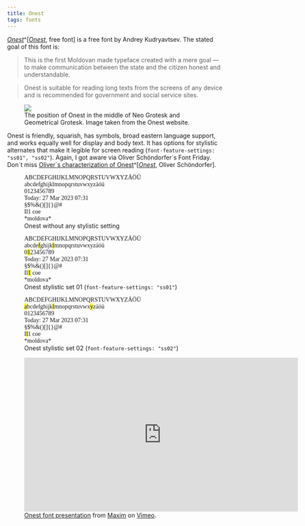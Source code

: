 ```yaml
---
title: Onest
tags: fonts
---
```

[<cite>Onest</cite>](https://onest.md/en/)^[[<cite>Onest</cite>](https://onest.md/en/), free font] is a free font by Andrey Kudryavtsev. The stated goal of this font is:

> This is the first Moldovan made typeface created with a mere goal — to make communication between the state and the citizen honest and understandable.

> Onest is suitable for reading long texts from the screens of any device and is recommended for government and social service sites.

<figure>
<img src="/img/fonts/onest-compare.svg">
<figcaption>The position of Onest in the middle of Neo Grotesk and Geometrical Grotesk. Image taken from the Onest website.</figcaption>
</figure>

Onest is friendly, squarish, has symbols, broad eastern language support, and works equally well for display and body text. It has options for stylistic alternates that make it legible for screen reading (`font-feature-settings: "ss01", "ss02"`). Again, I got aware via Oliver Schöndorfer´s Font Friday. Don´t miss [Oliver´s characterization of Onest](https://pimpmytype.com/onest/)^[[<cite>Onest</cite>](https://pimpmytype.com/onest/), Oliver Schöndorfer].

<figure>
<style>
 .onest  {
    font-family: Onest;
  } 
</style>
<div class="onest text-lg">
<div>ABCDEFGHIJKLMNOPQRSTUVWXYZÄÖÜ</div>
<div>abcdefghijklmnopqrstuvwxyzäöü</div>
<div>0123456789</div>
<div>Today: 27 Mar 2023 07:31</div>
<div>§$%&()[]{}@#</div>
<div>Il1 coe</div>
<div>*moldova*</div>
</div>
<figcaption>Onest without any stylistic setting</figcaption>
</figure>

<figure>
<style>
  .onest-ss01  {
    font-family: Onest;
    font-feature-settings: "ss01";
  } 
</style>
<div class="onest-ss01 text-lg">
<div>ABCDEFGHIJKLMNOPQRSTUVWXYZÄÖÜ</div>
<div>abcde<mark>f</mark>ghijk<mark>l</mark>mnopqrstuvwxyzäöü</div>
<div>0<mark>1</mark>23456789</div>
<div>Today: 27 Mar 2023 07:31</div>
<div>§$%&()[]{}@#</div>
<div>Il<mark>1</mark> coe</div>
<div>*moldova*</div>
</div>
<figcaption>Onest stylistic set 01 (<code>font-feature-settings: "ss01"</code>)</figcaption>
</figure>

<figure>
<style>
  .onest-ss02  {
    font-family: Onest;
    font-feature-settings: "ss02";
  } 
</style>
<div class="onest-ss02 text-lg">
<div>ABCDEFGHIJKLMNOPQRSTUVWXYZÄÖÜ</div>
<div><mark>a</mark>bcdefghijk<mark>l</mark>mnopqrstuvwx<mark>y</mark>zäöü</div>
<div>0123456789</div>
<div>Today: 27 Mar 2023 07:31</div>
<div>§$%&()[]{}@#</div>
<div>I<mark>l</mark>1 coe</div>
<div>*moldova*</div>
</div>
<figcaption>Onest stylistic set 02 (<code>font-feature-settings: "ss02"</code>)</figcaption>
</figure>

<figure>
<iframe src="https://player.vimeo.com/video/671904100?h=3706d5d707" width="640" height="360" frameborder="0" allow="autoplay; fullscreen; picture-in-picture" allowfullscreen></iframe>
<figcaption><a href="https://vimeo.com/671904100">Onest font presentation</a> from <a href="https://vimeo.com/kilcik">Maxim</a> on <a href="https://vimeo.com">Vimeo</a>.</figcaption>
</figure>

